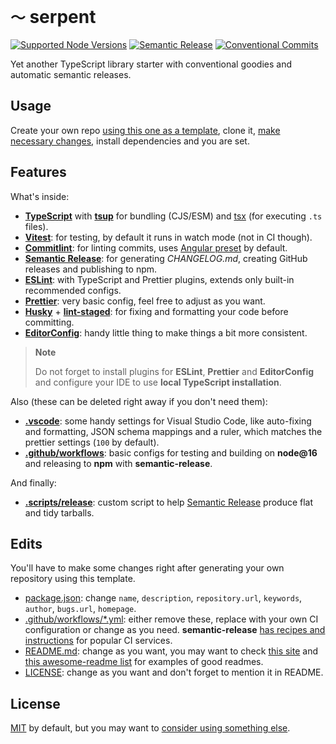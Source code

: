 # `〜` serpent

<!-- Uncomment & replace owner/repo. -->

<!-- [![Build/Test](https://img.shields.io/github/workflow/status/norskeld/serpent/test?style=flat-square&colorA=22272d&colorB=22272d)](https://github.com/norskeld/serpent/actions 'Build and test workflows') -->
<!-- [![Coverage](https://img.shields.io/coveralls/github/norskeld/serpent?style=flat-square&colorA=22272d&colorB=22272d)](https://coveralls.io/github/norskeld/serpent 'Test coverage') -->
<!-- [![NPM](https://img.shields.io/npm/v/@nrsk/serpent?style=flat-square&colorA=22272d&colorB=22272d)](https://npm.im/@nrsk/serpent 'This package on NPM') -->
<!-- [![Bundlephobia](https://img.shields.io/bundlephobia/minzip/@nrsk/serpent?style=flat-square&colorA=22272d&colorB=22272d&label=minzipped)](https://bundlephobia.com/package/@nrsk/serpent) -->
<!-- ![Tree Shaking](https://img.shields.io/static/v1?label=tree+shaking&message=✔&style=flat-square&colorA=22272d&colorB=22272d) -->

[![Supported Node Versions](https://img.shields.io/static/v1?label=node&message=14+|+16+|+18&style=flat-square&colorA=22272d&colorB=22272d)](https://github.com/norskeld/sigma/blob/master/package.json#L35 'Supported Node versions')
[![Semantic Release](https://img.shields.io/static/v1?label=semantic+release&message=✔&style=flat-square&colorA=22272d&colorB=22272d)](https://github.com/semantic-release/semantic-release 'This package uses semantic release to handle releasing, versioning, changelog generation and tagging')
[![Conventional Commits](https://img.shields.io/static/v1?label=conventional+commits&message=✔&style=flat-square&colorA=22272d&colorB=22272d)](https://conventionalcommits.org 'This package follows the conventional commits spec and guidelines')

Yet another TypeScript library starter with conventional goodies and automatic semantic releases.

## Usage

Create your own repo [using this one as a template][use-template], clone it, [make necessary changes](#edits), install dependencies and you are set.

## Features

What's inside:

- **[TypeScript]** with **[tsup]** for bundling (CJS/ESM) and [tsx] (for executing `.ts` files).
- **[Vitest]**: for testing, by default it runs in watch mode (not in CI though).
- **[Commitlint]**: for linting commits, uses [Angular preset][commitlint-preset] by default.
- **[Semantic Release][semantic-release]**: for generating _CHANGELOG.md_, creating GitHub releases and publishing to npm.
- **[ESLint]**: with TypeScript and Prettier plugins, extends only built-in recommended configs.
- **[Prettier]**: very basic config, feel free to adjust as you want.
- **[Husky]** + **[lint-staged]**: for fixing and formatting your code before committing.
- **[EditorConfig]**: handy little thing to make things a bit more consistent.

> **Note**
>
> Do not forget to install plugins for **ESLint**, **Prettier** and **EditorConfig** and configure your IDE to use **local TypeScript installation**.

Also (these can be deleted right away if you don't need them):

- **[.vscode](.vscode/)**: some handy settings for Visual Studio Code, like auto-fixing and formatting, JSON schema mappings and a ruler, which matches the prettier settings (`100` by default).
- **[.github/workflows](.github/workflows)**: basic configs for testing and building on **node@16** and releasing to **npm** with **semantic-release**.

And finally:

- **[.scripts/release](.scripts/release.ts)**: custom script to help [Semantic Release][semantic-release] produce flat and tidy tarballs.

## Edits

You'll have to make some changes right after generating your own repository using this template.

- [package.json](package.json): change `name`, `description`, `repository.url`, `keywords`, `author`, `bugs.url`, `homepage`.
- [.github/workflows/\*.yml](.github/workflows): either remove these, replace with your own CI configuration or change as you need. **semantic-release** [has recipes and instructions][semantic-recipes] for popular CI services.
- [README.md](README.md): change as you want, you may want to check [this site][readme] and [this awesome-readme list][readme-awesome] for examples of good readmes.
- [LICENSE](LICENSE): change as you want and don't forget to mention it in README.

## License

[MIT](LICENSE) by default, but you may want to [consider using something else][choose-license].

<!-- Links. -->

[use-template]: https://github.com/norskeld/serpent/generate
[typescript]: https://typescriptlang.org
[tsup]: https://github.com/egoist/tsup
[tsx]: https://github.com/esbuild-kit/tsx
[vitest]: https://vitest.dev
[commitlint]: https://github.com/conventional-changelog/commitlint
[commitlint-preset]: https://github.com/conventional-changelog/commitlint/tree/master/@commitlint/config-angular
[semantic-release]: https://semantic-release.gitbook.io/semantic-release
[eslint]: https://eslint.org
[prettier]: https://prettier.io
[husky]: https://github.com/typicode/husky
[lint-staged]: https://github.com/okonet/lint-staged
[editorconfig]: https://editorconfig.org
[semantic-recipes]: https://semantic-release.gitbook.io/semantic-release/recipes/recipes
[readme]: https://makeareadme.com
[readme-awesome]: https://github.com/matiassingers/awesome-readme
[choose-license]: https://choosealicense.com
